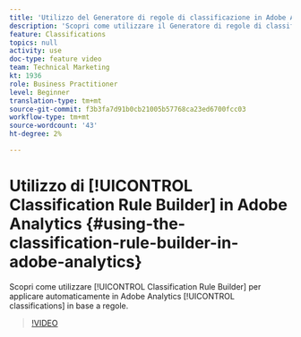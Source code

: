 ```yaml
---
title: 'Utilizzo del Generatore di regole di classificazione in Adobe Analytics '
description: 'Scopri come utilizzare il Generatore di regole di classificazione per applicare automaticamente le classificazioni basate su regole in Adobe Analytics. '
feature: Classifications
topics: null
activity: use
doc-type: feature video
team: Technical Marketing
kt: 1936
role: Business Practitioner
level: Beginner
translation-type: tm+mt
source-git-commit: f3b3fa7d91b0cb21005b57768ca23ed6700fcc03
workflow-type: tm+mt
source-wordcount: '43'
ht-degree: 2%

---
```



# Utilizzo di [!UICONTROL Classification Rule Builder] in Adobe Analytics {#using-the-classification-rule-builder-in-adobe-analytics}

Scopri come utilizzare [!UICONTROL Classification Rule Builder] per applicare automaticamente in Adobe Analytics [!UICONTROL classifications] in base a regole.

>[!VIDEO](https://video.tv.adobe.com/v/25884?quality=12)
